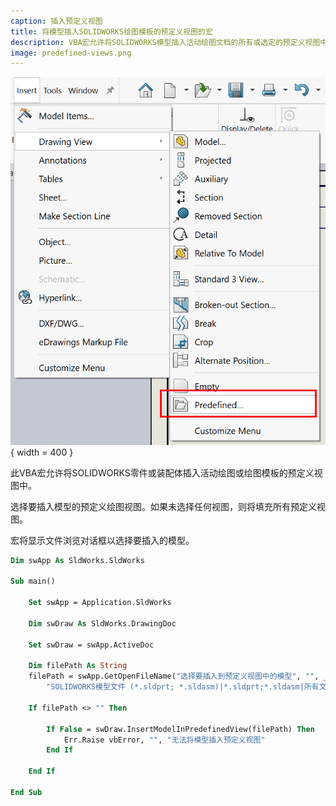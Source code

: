 ```yaml
---
caption: 插入预定义视图
title: 将模型插入SOLIDWORKS绘图模板的预定义视图的宏
description: VBA宏允许将SOLIDWORKS模型插入活动绘图文档的所有或选定的预定义视图中
image: predefined-views.png
---
```

![SOLIDWORKS预定义视图](predefined-views.png){ width = 400 }

此VBA宏允许将SOLIDWORKS零件或装配体插入活动绘图或绘图模板的预定义视图中。

选择要插入模型的预定义绘图视图。如果未选择任何视图，则将填充所有预定义视图。

宏将显示文件浏览对话框以选择要插入的模型。

~~~ vb
Dim swApp As SldWorks.SldWorks

Sub main()

    Set swApp = Application.SldWorks
    
    Dim swDraw As SldWorks.DrawingDoc
    
    Set swDraw = swApp.ActiveDoc
        
    Dim filePath As String
    filePath = swApp.GetOpenFileName("选择要插入到预定义视图中的模型", "", _
        "SOLIDWORKS模型文件 (*.sldprt; *.sldasm)|*.sldprt;*.sldasm|所有文件 (*.*)|*.*|", 0, "", "")
    
    If filePath <> "" Then
    
        If False = swDraw.InsertModelInPredefinedView(filePath) Then
            Err.Raise vbError, "", "无法将模型插入预定义视图"
        End If
    
    End If
    
End Sub
~~~